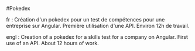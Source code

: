 #Pokedex

fr : 
Création d'un pokedex pour un test de compétences pour une entreprise sur Angular. Première utilisation d'une API. 
Environ 12h de travail.

engl : 
Creation of a pokedex for a skills test for a company on Angular. First use of an API. 
About 12 hours of work.
